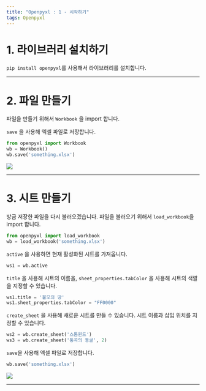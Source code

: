 ```yaml
---
title: "Openpyxl : 1 - 시작하기"
tags: Openpyxl
---
```






# 1. 라이브러리 설치하기

`pip install openpyxl`를 사용해서 라이브러리를 설치합니다.



---




# 2. 파일 만들기

파일을 만들기 위해서 `Workbook` 을 import 합니다.

`save` 을 사용해 엑셀 파일로 저장합니다.

```python
from openpyxl import Workbook
wb = Workbook()
wb.save('something.xlsx')
```

![](https://img1.daumcdn.net/thumb/R1280x0/?scode=mtistory2&fname=https%3A%2F%2Fblog.kakaocdn.net%2Fdn%2FB5Da2%2FbtrfpBs0GlG%2FQSE8WoulLsie8SyeQug98k%2Fimg.png)



---



# 3. 시트 만들기

방금 저장한 파일을 다시 불러오겠습니다. 파일을 불러오기 위해서 `load_workbook`을 import 합니다.

```python
from openpyxl import load_workbook
wb = load_workbook('something.xlsx')
```

`active` 을 사용하면 현재 활성화된 시트를 가져옵니다. 

```python
ws1 = wb.active
```

`title` 을 사용해 시트의 이름을, `sheet_properties.tabColor` 을 사용해 시트의 색깔을 지정할 수 있습니다.

```python
ws1.title = '불모의 땅'
ws1.sheet_properties.tabColor = "FF0000"
```

`create_sheet` 을 사용해 새로운 시트를 만들 수 있습니다. 시트 이름과 삽입 위치를 지정할 수 있습니다.

```python
ws2 = wb.create_sheet('스톰윈드')
ws3 = wb.create_sheet('통곡의 동굴', 2)
```

`save`을 사용해 엑셀 파일로 저장합니다.

```python
wb.save('something.xlsx')
```

![](https://img1.daumcdn.net/thumb/R1280x0/?scode=mtistory2&fname=https%3A%2F%2Fblog.kakaocdn.net%2Fdn%2FdtZiw4%2FbtrfzkQugl9%2FE013zPeBeNYpyNJio01KG0%2Fimg.png)



---

